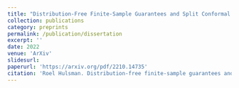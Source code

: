 ```yaml
---
title: "Distribution-Free Finite-Sample Guarantees and Split Conformal Prediction"
collection: publications
category: preprints
permalink: /publication/dissertation
excerpt: ''
date: 2022
venue: 'ArXiv'
slidesurl: 
paperurl: 'https://arxiv.org/pdf/2210.14735'
citation: 'Roel Hulsman. Distribution-free finite-sample guarantees and split conformal prediction. arXiv preprint arXiv:2210.14735, 2022.'
---
```


